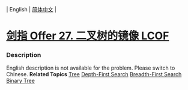 | English | [简体中文](README.md) |

# [剑指 Offer 27. 二叉树的镜像  LCOF](https://leetcode.cn/problems/er-cha-shu-de-jing-xiang-lcof)
 ### Description
English description is not available for the problem. Please switch to Chinese.
**Related Topics**  [Tree](https://leetcode.cn/tag/tree) [Depth-First Search](https://leetcode.cn/tag/depth-first-search) [Breadth-First Search](https://leetcode.cn/tag/breadth-first-search) [Binary Tree](https://leetcode.cn/tag/binary-tree) 